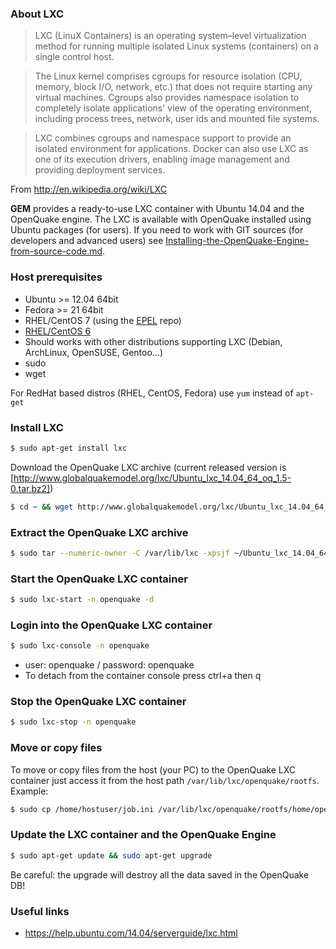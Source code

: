 ### About LXC
>LXC (LinuX Containers) is an operating system–level virtualization method for running multiple isolated Linux systems (containers) on a single control host.

>The Linux kernel comprises cgroups for resource isolation (CPU, memory, block I/O, network, etc.) that does not require starting any virtual machines. Cgroups also provides namespace isolation to completely isolate applications' view of the operating environment, including process trees, network, user ids and mounted file systems.

>LXC combines cgroups and namespace support to provide an isolated environment for applications. Docker can also use LXC as one of its execution drivers, enabling image management and providing deployment services.

From http://en.wikipedia.org/wiki/LXC

**GEM** provides a ready-to-use LXC container with Ubuntu 14.04 and the OpenQuake engine. The LXC is available with OpenQuake installed using Ubuntu packages (for users). If you need to work with GIT sources (for developers and advanced users) see [Installing-the-OpenQuake-Engine-from-source-code.md](Deploy-dthe-OpenQuake-Engine-Nightly-using-LXC.md).

### Host prerequisites
* Ubuntu >= 12.04 64bit
* Fedora >= 21 64bit
* RHEL/CentOS 7 (using the [EPEL](http://mirror.switch.ch/ftp/mirror/epel/7/x86_64/repoview/epel-release.html) repo)
* [RHEL/CentOS 6](Installing-LXC-on-CentOS.md)
* Should works with other distributions supporting LXC (Debian, ArchLinux, OpenSUSE, Gentoo...)
* sudo
* wget

For RedHat based distros (RHEL, CentOS, Fedora) use ```yum``` instead of ```apt-get```

### Install LXC
```bash
$ sudo apt-get install lxc
```
Download the OpenQuake LXC archive (current released version is [http://www.globalquakemodel.org/lxc/Ubuntu_lxc_14.04_64_oq_1.5-0.tar.bz2])
```bash
$ cd ~ && wget http://www.globalquakemodel.org/lxc/Ubuntu_lxc_14.04_64_oq_1.5-0.tar.bz2
```
### Extract the OpenQuake LXC archive
```bash
$ sudo tar --numeric-owner -C /var/lib/lxc -xpsjf ~/Ubuntu_lxc_14.04_64_oq_1.5-0.tar.bz2
```

### Start the OpenQuake LXC container
```bash
$ sudo lxc-start -n openquake -d
```

### Login into the OpenQuake LXC container
```bash
$ sudo lxc-console -n openquake
```
* user: openquake / password: openquake
* To detach from the container console press ctrl+a then q

### Stop the OpenQuake LXC container
```bash
$ sudo lxc-stop -n openquake
```

### Move or copy files
To move or copy files from the host (your PC) to the OpenQuake LXC container just access it from the host path ```/var/lib/lxc/openquake/rootfs```.
Example:
```bash
$ sudo cp /home/hostuser/job.ini /var/lib/lxc/openquake/rootfs/home/openquake
```

### Update the LXC container and the OpenQuake Engine
```bash
$ sudo apt-get update && sudo apt-get upgrade
```
Be careful: the upgrade will destroy all the data saved in the OpenQuake DB!

### Useful links
* https://help.ubuntu.com/14.04/serverguide/lxc.html
